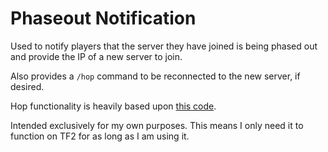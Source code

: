 # Phaseout Notification

Used to notify players that the server they have joined is being phased out and provide the IP of a new server to join.

Also provides a `/hop` command to be reconnected to the new server, if desired.

Hop functionality is heavily based upon [this code](https://github.com/GAMMACASE/ServerRedirect/blob/master/addons/sourcemod/scripting/server_redirect/redirect.sp).

Intended exclusively for my own purposes. This means I only need it to function on TF2 for as long as I am using it.
